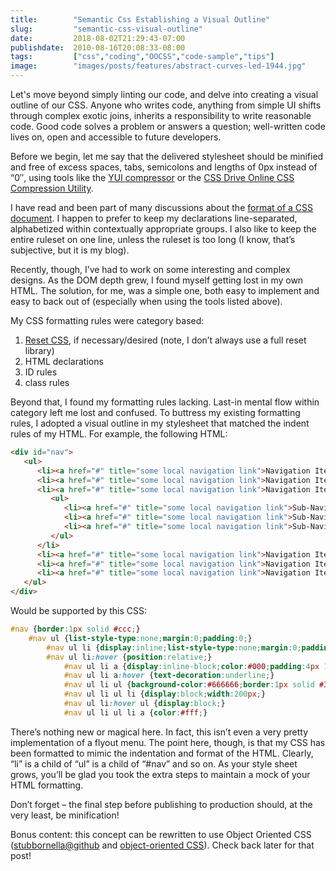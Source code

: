 ```yaml
---
title:        "Semantic Css Establishing a Visual Outline"
slug:         "semantic-css-visual-outline"
date:         2018-08-02T21:29:43-07:00
publishdate:  2010-08-16T20:08:33-08:00
tags:         ["css","coding","OOCSS","code-sample","tips"]
image:        "images/posts/features/abstract-curves-led-1944.jpg"
---
```


Let's move beyond simply linting our code, and delve into creating a visual outline of our CSS.<!--more-->  Anyone who writes code, anything from simple UI shifts through complex exotic joins, inherits a responsibility to write reasonable code.  Good code solves a problem or answers a question; well-written code lives on, open and accessible to future developers.

Before we begin, let me say that the delivered stylesheet should be minified and free of excess spaces, tabs, semicolons and lengths of 0px instead of “0″, using tools like the [YUI compressor](http://developer.yahoo.com/yui/compressor/) or the [CSS Drive Online CSS Compression Utility](http://www.cssdrive.com/index.php/main/csscompressor/).

I have read and been part of many discussions about the [format of a CSS document](http://stackoverflow.com/questions/72911/whats-the-best-way-to-organize-css-rules).  I happen to prefer to keep my declarations line-separated, alphabetized within contextually appropriate groups.  I also like to keep the entire ruleset on one line, unless the ruleset is too long (I know, that’s subjective, but it is my blog).

Recently, though, I’ve had to work on some interesting and complex designs.  As the DOM depth grew, I found myself getting lost in my own HTML.  The solution, for me, was a simple one, both easy to implement and easy to back out of (especially when using the tools listed above).

My CSS formatting rules were category based:

1. [Reset CSS](http://developer.yahoo.com/yui/reset/), if necessary/desired (note, I don’t always use a full reset library)
1. HTML declarations
1. ID rules
1. class rules

Beyond that, I found my formatting rules lacking.  Last-in mental flow within category left me lost and confused.  To buttress my existing formatting rules, I adopted a visual outline in my stylesheet that matched the indent rules of my HTML.  For example, the following HTML:

```html
<div id="nav">
   <ul>
      <li><a href="#" title="some local navigation link">Navigation Item 1</a></li>
      <li><a href="#" title="some local navigation link">Navigation Item 2</a></li>
      <li><a href="#" title="some local navigation link">Navigation Item 3</a>
         <ul>
            <li><a href="#" title="some local navigation link">Sub-Navigation Item 1</a></li>
            <li><a href="#" title="some local navigation link">Sub-Navigation Item 2</a></li>
            <li><a href="#" title="some local navigation link">Sub-Navigation Item 3</a>
         </ul>
      </li>
      <li><a href="#" title="some local navigation link">Navigation Item 4</a></li>
      <li><a href="#" title="some local navigation link">Navigation Item 5</a></li>
      <li><a href="#" title="some local navigation link">Navigation Item 6</a></li>
   </ul>
</div>
```

Would be supported by this CSS:

```css
#nav {border:1px solid #ccc;}
	#nav ul {list-style-type:none;margin:0;padding:0;}
		#nav ul li {display:inline;list-style-type:none;margin:0;padding:0;}
		#nav ul li:hover {position:relative;}
			#nav ul li a {display:inline-block;color:#000;padding:4px 12px;text-decoration:none;}
			#nav ul li a:hover {text-decoration:underline;}
			#nav ul li ul {background-color:#666666;border:1px solid #333333;display:none;position:absolute;left:5px;top:100%;width:200px;}
			#nav ul li ul li {display:block;width:200px;}
			#nav ul li:hover ul {display:block;}
			#nav ul li ul li a {color:#fff;}
```

There’s nothing new or magical here. In fact, this isn’t even a very pretty implementation of a flyout menu. The point here, though, is that my CSS has been formatted to mimic the indentation and format of the HTML.  Clearly, “li” is a child of “ul” is a child of “#nav” and so on.  As your style sheet grows, you’ll be glad you took the extra steps to maintain a mock of your HTML formatting.

Don’t forget – the final step before publishing to production should, at the very least, be minification!

Bonus content: this concept can be rewritten to use Object Oriented CSS ([stubbornella@github](http://github.com/stubbornella/oocss/wiki) and [object-oriented CSS](http://oocss.org/)).  Check back later for that post!
